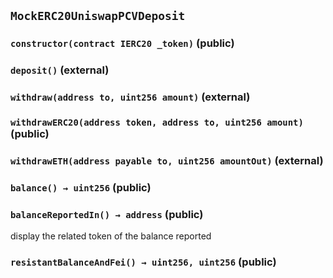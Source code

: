 ## `MockERC20UniswapPCVDeposit`






### `constructor(contract IERC20 _token)` (public)





### `deposit()` (external)





### `withdraw(address to, uint256 amount)` (external)





### `withdrawERC20(address token, address to, uint256 amount)` (public)





### `withdrawETH(address payable to, uint256 amountOut)` (external)





### `balance() → uint256` (public)





### `balanceReportedIn() → address` (public)

display the related token of the balance reported



### `resistantBalanceAndFei() → uint256, uint256` (public)








